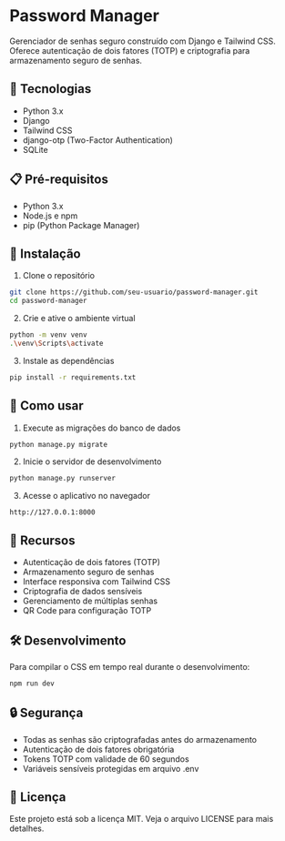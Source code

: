 # Password Manager

Gerenciador de senhas seguro construído com Django e Tailwind CSS. Oferece autenticação de dois fatores (TOTP) e criptografia para armazenamento seguro de senhas.

## 🚀 Tecnologias

- Python 3.x
- Django
- Tailwind CSS
- django-otp (Two-Factor Authentication)
- SQLite

## 📋 Pré-requisitos

- Python 3.x
- Node.js e npm
- pip (Python Package Manager)

## 🔧 Instalação

1. Clone o repositório
```bash
git clone https://github.com/seu-usuario/password-manager.git
cd password-manager
```
2. Crie e ative o ambiente virtual
```bash
python -m venv venv
.\venv\Scripts\activate
```
3. Instale as dependências
```bash
pip install -r requirements.txt
```

## 🚀 Como usar

1. Execute as migrações do banco de dados
```bash
python manage.py migrate
```
2. Inicie o servidor de desenvolvimento
```bash
python manage.py runserver
```
3. Acesse o aplicativo no navegador
```
http://127.0.0.1:8000
```

## 🔐 Recursos

- Autenticação de dois fatores (TOTP)
- Armazenamento seguro de senhas
- Interface responsiva com Tailwind CSS
- Criptografia de dados sensíveis
- Gerenciamento de múltiplas senhas
- QR Code para configuração TOTP

## 🛠️ Desenvolvimento

Para compilar o CSS em tempo real durante o desenvolvimento:
```bash
npm run dev
```

## 🔒 Segurança

- Todas as senhas são criptografadas antes do armazenamento
- Autenticação de dois fatores obrigatória
- Tokens TOTP com validade de 60 segundos
- Variáveis sensíveis protegidas em arquivo .env

## 📝 Licença

Este projeto está sob a licença MIT. Veja o arquivo LICENSE para mais detalhes.

